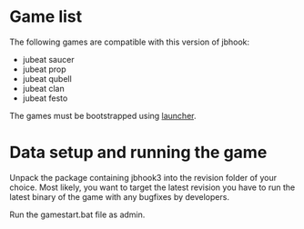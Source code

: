 # Game list

The following games are compatible with this version of jbhook:
* jubeat saucer
* jubeat prop
* jubeat qubell
* jubeat clan
* jubeat festo

The games must be bootstrapped using [launcher](../launcher.md).

# Data setup and running the game

Unpack the package containing jbhook3 into the revision folder of your choice.
Most likely, you want to target the latest revision you have to run the latest
binary of the game with any bugfixes by developers.

Run the gamestart.bat file as admin.
